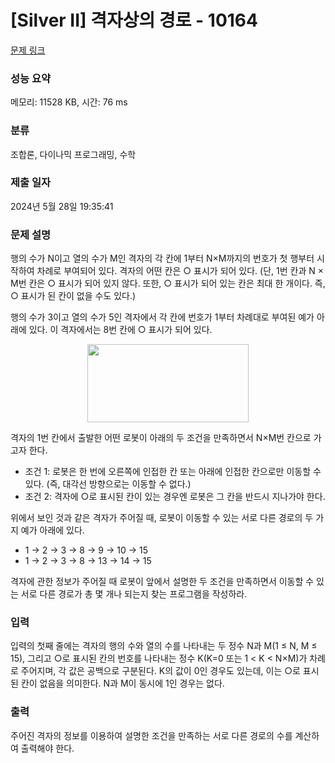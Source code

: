 # [Silver II] 격자상의 경로 - 10164 

[문제 링크](https://www.acmicpc.net/problem/10164) 

### 성능 요약

메모리: 11528 KB, 시간: 76 ms

### 분류

조합론, 다이나믹 프로그래밍, 수학

### 제출 일자

2024년 5월 28일 19:35:41

### 문제 설명

<p>행의 수가 N이고 열의 수가 M인 격자의 각 칸에 1부터 N×M까지의 번호가 첫 행부터 시작하여 차례로 부여되어 있다. 격자의 어떤 칸은 ○ 표시가 되어 있다. (단, 1번 칸과 N × M번 칸은 ○ 표시가 되어 있지 않다. 또한, ○ 표시가 되어 있는 칸은 최대 한 개이다. 즉, ○ 표시가 된 칸이 없을 수도 있다.) </p>

<p>행의 수가 3이고 열의 수가 5인 격자에서 각 칸에 번호가 1부터 차례대로 부여된 예가 아래에 있다. 이 격자에서는 8번 칸에 ○ 표시가 되어 있다.</p>

<p style="text-align: center;"><img alt="" src="https://upload.acmicpc.net/8299a142-dd28-48bc-a698-64b8789e4733/-/preview/" style="width: 258px; height: 125px;"></p>

<p>격자의 1번 칸에서 출발한 어떤 로봇이 아래의 두 조건을 만족하면서 N×M번 칸으로 가고자 한다. </p>

<ul>
	<li>조건 1: 로봇은 한 번에 오른쪽에 인접한 칸 또는 아래에 인접한 칸으로만 이동할 수 있다. (즉, 대각선 방향으로는 이동할 수 없다.)</li>
	<li>조건 2: 격자에 ○로 표시된 칸이 있는 경우엔 로봇은 그 칸을 반드시 지나가야 한다. </li>
</ul>

<p>위에서 보인 것과 같은 격자가 주어질 때, 로봇이 이동할 수 있는 서로 다른 경로의 두 가지 예가 아래에 있다.</p>

<ul>
	<li>1 → 2 → 3 → 8 → 9 → 10 → 15</li>
	<li>1 → 2 → 3 → 8 → 13 → 14 → 15</li>
</ul>

<p>격자에 관한 정보가 주어질 때 로봇이 앞에서 설명한 두 조건을 만족하면서 이동할 수 있는 서로 다른 경로가 총 몇 개나 되는지 찾는 프로그램을 작성하라. </p>

### 입력 

 <p>입력의 첫째 줄에는 격자의 행의 수와 열의 수를 나타내는 두 정수 N과 M(1 ≤ N, M ≤ 15), 그리고 ○로 표시된 칸의 번호를 나타내는 정수 K(K=0 또는 1 < K < N×M)가 차례로 주어지며, 각 값은 공백으로 구분된다. K의 값이 0인 경우도 있는데, 이는 ○로 표시된 칸이 없음을 의미한다. N과 M이 동시에 1인 경우는 없다.</p>

### 출력 

 <p>주어진 격자의 정보를 이용하여 설명한 조건을 만족하는 서로 다른 경로의 수를 계산하여 출력해야 한다. </p>

